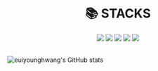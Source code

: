 
<!--
**euiyounghwang/euiyounghwang** is a ✨ _special_ ✨ repository because its `README.md` (this file) appears on your GitHub profile.

Here are some ideas to get you started:

- 🔭 I’m currently working on ...
- 🌱 I’m currently learning ...
- 👯 I’m looking to collaborate on ...
- 🤔 I’m looking for help with ...
- 💬 Ask me about ...
- 📫 How to reach me: ...
- 😄 Pronouns: ...
- ⚡ Fun fact: ...
-->


<div align=center><h1>📚 STACKS</h1></div>
  <div align=center> 
    <img src="https://img.shields.io/badge/Python-blue?style=for-the-badge&logo=Python&logoColor=white">
    <img src="https://img.shields.io/badge/Elasticsearch-E34F26?style=for-the-badge&logo=html5&logoColor=white"> 
     <img src="https://img.shields.io/badge/Logstash-FFCA28?style=for-the-badge&logo=firebase&logoColor=white">
     <img src="https://img.shields.io/badge/bootstrap-7952B3?style=for-the-badge&logo=bootstrap&logoColor=white">
    <img src="https://img.shields.io/badge/java-007396?style=for-the-badge&logo=java&logoColor=white">
  </div>
</div>
<br/>

![euiyounghwang's GitHub stats](https://github-readme-stats.vercel.app/api?username=euiyounghwang&hide=&show_icons=true)  

